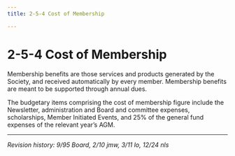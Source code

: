 ```yaml
---
title: 2-5-4 Cost of Membership

---
```


# 2-5-4 Cost of Membership

Membership benefits are those services and products generated by the Society, and received automatically by every member. Membership benefits are meant to be supported through annual dues. 

The budgetary items comprising the cost of membership figure include the Newsletter, administration and Board and committee expenses, scholarships, Member Initiated Events, and 25% of the general fund expenses of the relevant year’s AGM.

***

_Revision history: 9/95 Board, 2/10 jmw, 3/11 lo, 12/24 nls_
